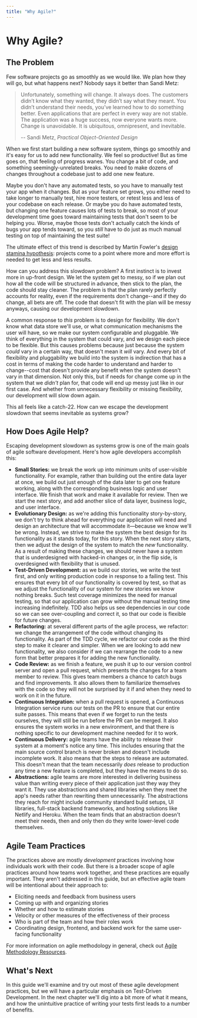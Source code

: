 ```yaml
---
title: "Why Agile?"
---
```


# Why Agile?

## The Problem

Few software projects go as smoothly as we would like. We plan how they will go, but what happens next? Nobody says it better than Sandi Metz:

> Unfortunately, something will change. It always does. The customers didn’t know what they wanted, they didn’t say what they meant. You didn’t understand their needs, you’ve learned how to do something better. Even applications that are perfect in every way are not stable. The application was a huge success, now everyone wants more. Change is unavoidable. It is ubiquitous, omnipresent, and inevitable.
>
> -- Sandi Metz, *Practical Object-Oriented Design*

When we first start building a new software system, things go smoothly and it's easy for us to add new functionality. We feel so productive! But as time goes on, that feeling of progress wanes. You change a bit of code, and something seemingly-unrelated breaks. You need to make dozens of changes throughout a codebase just to add one new feature.

Maybe you don't have any automated tests, so you have to manually test your app when it changes. But as your feature set grows, you either need to take longer to manually test, hire more testers, or retest less and less of your codebase on each release. Or maybe you do have automated tests, but changing one feature causes lots of tests to break, so most of your development time goes toward maintaining tests that don't seem to be helping you. Worse, maybe those tests don't actually catch the kinds of bugs your app tends toward, so you *still* have to do just as much manual testing on top of maintaining the test suite!

The ultimate effect of this trend is described by Martin Fowler's [design stamina hypothesis](https://www.martinfowler.com/bliki/DesignStaminaHypothesis.html): projects come to a point where more and more effort is needed to get less and less results.

How can you address this slowdown problem? A first instinct is to invest more in up-front design. We let the system get to messy, so if we plan out how all the code will be structured in advance, then stick to the plan, the code should stay cleaner. The problem is that the plan rarely perfectly accounts for reality, even if the requirements don't change--and if they do change, all bets are off. The code that doesn't fit with the plan will be messy anyways, causing our development slowdown.

A common response to *this* problem is to design for flexibility. We don't know what data store we'll use, or what communication mechanisms the user will have, so we make our system configurable and pluggable. We think of everything in the system that could vary, and we design each piece to be flexible. But this causes problems because just because the system *could* vary in a certain way, that doesn't mean it *will* vary. And every bit of flexibility and pluggability we build into the system is indirection that has a cost in terms of making the code harder to understand and harder to change--cost that doesn't provide any benefit when the system doesn't vary in that dimension. Not only this, but if needs for change come up in the system that we *didn't* plan for, that code will end up messy just like in our first case. And whether from unnecessary flexibility or missing flexibility, our development will slow down again.

This all feels like a catch-22. How can we escape the development slowdown that seems inevitable as systems grow?

## How Does Agile Help?

Escaping development slowdown as systems grow is one of the main goals of agile software development. Here's how agile developers accomplish this:

- **Small Stories:** we break the work up into minimum units of user-visible functionality. For example, rather than building out the entire data layer at once, we build out just enough of the data later to get one feature working, along with the corresponding business logic and user interface. We finish that work and make it available for review. Then we start the next story, and add another slice of data layer, business logic, and user interface.
- **Evolutionary Design:** as we're adding this functionality story-by-story, we don't try to think ahead for everything our application will need and design an architecture that will accommodate it—because we know we'll be wrong. Instead, we strive to make the system the best design for its functionality as it stands today, for this story. When the next story starts, then we adjust the design of the system to match the *new* functionality. As a result of making these changes, we should never have a system that is underdesigned with hacked-in changes or, in the flip side, is overdesigned with flexibility that is unused.
- **Test-Driven Development:** as we build our stories, we write the test first, and only writing production code in response to a failing test. This ensures that every bit of our functionality is covered by test, so that as we adjust the functionality of our system for new stories we know nothing breaks. Such test coverage minimizes the need for manual testing, so that our application can grow without the manual testing time increasing indefinitely. TDD also helps us see dependencies in our code so we can see over-coupling and correct it, so that our code is flexible for future changes.
- **Refactoring:** at several different parts of the agile process, we refactor: we change the arrangement of the code without changing its functionality. As part of the TDD cycle, we refactor our code as the third step to make it clearer and simpler. When we are looking to add new functionality, we also consider if we can rearrange the code to a new form that better prepares it for adding the new functionality.
- **Code Review:** as we finish a feature, we push it up to our version control server and open a pull request, which presents the changes for a team member to review. This gives team members a chance to catch bugs and find improvements. It also allows them to familiarize themselves with the code so they will not be surprised by it if and when they need to work on it in the future.
- **Continuous Integration:** when a pull request is opened, a Continuous Integration service runs our tests on the PR to ensure that our entire suite passes. This means that even if we forget to run the tests ourselves, they will still be run before the PR can be merged. It also ensures the system works in a new environment, and that there is nothing specific to our development machine needed for it to work.
- **Continuous Delivery:** agile teams have the ability to release their system at a moment's notice any time. This includes ensuring that the main source control branch is never broken and doesn't include incomplete work. It also means that the steps to release are automated. This doesn't mean that the team necessarily *does* release to production any time a new feature is completed, but they have the means to do so.
- **Abstractions:** agile teams are more interested in delivering business value than writing every piece of their application just they way they want it. They use abstractions and shared libraries when they meet the app's needs rather than rewriting them unnecessarily. The abstractions they reach for might include community standard build setups, UI libraries, full-stack backend frameworks, and hosting solutions like Netlify and Heroku. When the team finds that an abstraction doesn't meet their needs, then and only then do they write lower-level code themselves.

## Agile Team Practices

The practices above are mostly *development* practices involving how individuals work with their code. But there is a broader scope of agile practices around how teams work together, and these practices are equally important. They aren't addressed in this guide, but an effective agile team will be intentional about their approach to:

- Eliciting needs and feedback from business users
- Coming up with and organizing stories
- Whether and how to estimate stories
- Velocity or other measures of the effectiveness of their process
- Who is part of the team and how their roles work
- Coordinating design, frontend, and backend work for the same user-facing functionality

For more information on agile methodology in general, check out [Agile Methodology Resources](/next-steps.html#agile-methodology).

## What's Next

In this guide we'll examine and try out most of these agile development practices, but we will have a particular emphasis on Test-Driven Development. In the next chapter we'll dig into a bit more of what it means, and how the unintuitive practice of writing your tests first leads to a number of benefits.
